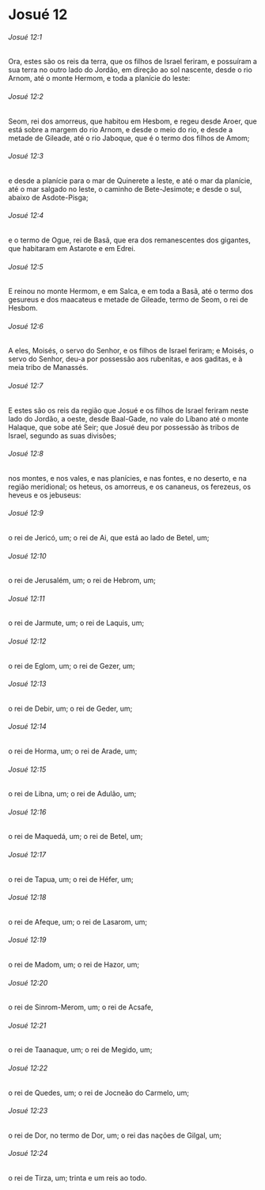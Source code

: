 # Josué 12

###### Josué 12:1

Ora, estes são os reis da terra, que os filhos de Israel feriram, e possuíram a sua terra no outro lado do Jordão, em direção ao sol nascente, desde o rio Arnom, até o monte Hermom, e toda a planície do leste:

###### Josué 12:2

Seom, rei dos amorreus, que habitou em Hesbom, e regeu desde Aroer, que está sobre a margem do rio Arnom, e desde o meio do rio, e desde a metade de Gileade, até o rio Jaboque, que é o termo dos filhos de Amom;

###### Josué 12:3

e desde a planície para o mar de Quinerete a leste, e até o mar da planície, até o mar salgado no leste, o caminho de Bete-Jesimote; e desde o sul, abaixo de Asdote-Pisga;

###### Josué 12:4

e o termo de Ogue, rei de Basã, que era dos remanescentes dos gigantes, que habitaram em Astarote e em Edrei.

###### Josué 12:5

E reinou no monte Hermom, e em Salca, e em toda a Basã, até o termo dos gesureus e dos maacateus e metade de Gileade, termo de Seom, o rei de Hesbom.

###### Josué 12:6

A eles, Moisés, o servo do Senhor, e os filhos de Israel feriram; e Moisés, o servo do Senhor, deu-a por possessão aos rubenitas, e aos gaditas, e à meia tribo de Manassés.

###### Josué 12:7

E estes são os reis da região que Josué e os filhos de Israel feriram neste lado do Jordão, a oeste, desde Baal-Gade, no vale do Líbano até o monte Halaque, que sobe até Seir; que Josué deu por possessão às tribos de Israel, segundo as suas divisões;

###### Josué 12:8

nos montes, e nos vales, e nas planícies, e nas fontes, e no deserto, e na região meridional; os heteus, os amorreus, e os cananeus, os ferezeus, os heveus e os jebuseus:

###### Josué 12:9

o rei de Jericó, um; o rei de Ai, que está ao lado de Betel, um;

###### Josué 12:10

o rei de Jerusalém, um; o rei de Hebrom, um;

###### Josué 12:11

o rei de Jarmute, um; o rei de Laquis, um;

###### Josué 12:12

o rei de Eglom, um; o rei de Gezer, um;

###### Josué 12:13

o rei de Debir, um; o rei de Geder, um;

###### Josué 12:14

o rei de Horma, um; o rei de Arade, um;

###### Josué 12:15

o rei de Libna, um; o rei de Adulão, um;

###### Josué 12:16

o rei de Maquedá, um; o rei de Betel, um;

###### Josué 12:17

o rei de Tapua, um; o rei de Héfer, um;

###### Josué 12:18

o rei de Afeque, um; o rei de Lasarom, um;

###### Josué 12:19

o rei de Madom, um; o rei de Hazor, um;

###### Josué 12:20

o rei de Sinrom-Merom, um; o rei de Acsafe,

###### Josué 12:21

o rei de Taanaque, um; o rei de Megido, um;

###### Josué 12:22

o rei de Quedes, um; o rei de Jocneão do Carmelo, um;

###### Josué 12:23

o rei de Dor, no termo de Dor, um; o rei das nações de Gilgal, um;

###### Josué 12:24

o rei de Tirza, um; trinta e um reis ao todo.

